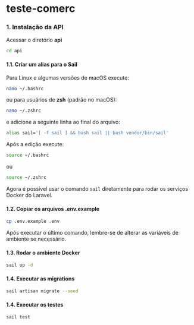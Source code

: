 # teste-comerc

### 1. Instalação da API

Acessar o diretório **api**
```bash
cd api
```

#### 1.1. Criar um alias para o Sail
Para Linux e algumas versões de macOS execute:
```bash
nano ~/.bashrc
```
ou para usuários de **zsh** (padrão no macOS):
```bash
nano ~/.zshrc
```
e adicione a seguinte linha ao final do arquivo:
```bash
alias sail='[ -f sail ] && bash sail || bash vendor/bin/sail'
```
Após a edição execute:
```bash
source ~/.bashrc
```
ou
```bash
source ~/.zshrc
```

Agora é possível usar o comando `sail` diretamente para rodar os serviços Docker do Laravel.

#### 1.2. Copiar os arquivos .env.example
```bash
cp .env.example .env
```
Após executar o último comando, lembre-se de alterar as variáveis de ambiente se necessário.

#### 1.3. Rodar o ambiente Docker
```bash
sail up -d
```

#### 1.4. Executar as migrations
```bash
sail artisan migrate --seed
```

#### 1.4. Executar os testes
```bash
sail test
```